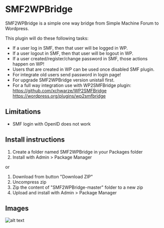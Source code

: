 SMF2WPBridge
====

SMF2WPBridge is a simple one way bridge from Simple Machine Forum to Wordpress.

This plugin will do these following tasks:

* If a user log in SMF, then that user will be logged in WP.
* If a user logout in SMF, then that user will be logout in WP.
* If a user created/register/change password in SMF, those actions happen on WP! 
* Users that are created in WP can be used once disabled SMF plugin.
* For integrate old users send password in login page!
* For upgrade SMF2WPBridge version unistall first.
* For a full way integration use with WP2SMFBridge plugin:
	https://github.com/xchwarze/WP2SMFBridge
	https://wordpress.org/plugins/wp2smfbridge

Limitations
-----------
* SMF login with OpenID does not work

Install instructions
-----------
1) Create a folder named SMF2WPBridge in your Packages folder
2) Install with Admin > Package Manager 

or

1) Download from button "Download ZIP"
2) Uncompress zip
3) Zip the content of "SMF2WPBridge-master" folder to a new zip
4) Upload and install with Admin > Package Manager

Images
-----------

![alt text](http://oi60.tinypic.com/qp5wmw.jpg "SMF2WPBridge - Settings")
